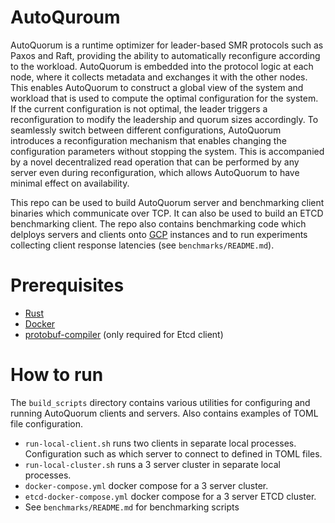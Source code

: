 # AutoQuroum
AutoQuorum is a runtime optimizer for leader-based SMR protocols such as Paxos and Raft, providing the ability to automatically reconfigure according to the workload. AutoQuorum is embedded into the protocol logic at each node, where it collects metadata and exchanges it with the other nodes. This enables AutoQuorum to construct a global view of the system and workload that is used to compute the optimal configuration for the system. If the current configuration is not optimal, the leader triggers a reconfiguration to modify the leadership and quorum sizes accordingly. To seamlessly switch between different configurations, AutoQuorum introduces a reconfiguration mechanism that enables changing the configuration parameters without stopping the system. This is accompanied by a novel decentralized read operation that can be performed by any server even during reconfiguration, which allows AutoQuorum to have minimal effect on availability.

This repo can be used to build AutoQuorum server and benchmarking client binaries which communicate over TCP. It can also be used to build an ETCD benchmarking client. The repo also contains benchmarking code which delploys servers and clients onto [GCP](https://cloud.google.com) instances and to run experiments collecting client response latencies (see `benchmarks/README.md`).

# Prerequisites
 - [Rust](https://www.rust-lang.org/tools/install)
 - [Docker](https://www.docker.com/)
 - [protobuf-compiler](https://grpc.io/docs/protoc-installation/) (only required for Etcd client)

# How to run
The `build_scripts` directory contains various utilities for configuring and running AutoQuorum clients and servers. Also contains examples of TOML file configuration.
 - `run-local-client.sh` runs two clients in separate local processes. Configuration such as which server to connect to defined in TOML files.
 - `run-local-cluster.sh` runs a 3 server cluster in separate local processes.
 - `docker-compose.yml` docker compose for a 3 server cluster.
 - `etcd-docker-compose.yml` docker compose for a 3 server ETCD cluster.
 - See `benchmarks/README.md` for benchmarking scripts 
